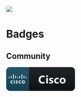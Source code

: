 <img src="https://i.imgur.com/qEosYDH.png">

# Badges



## Community

 <a href="#">
    <img src="https://github.com/anas-elgarhy/cool-badges/blob/master/svg/devices/cisco.svg">
 </a>  
